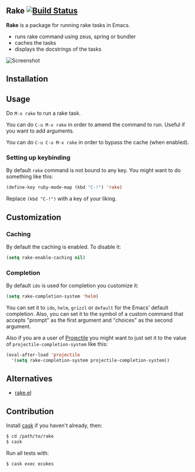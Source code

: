 ## Rake [![Build Status](https://travis-ci.org/asok/rake.png?branch=master)](https://travis-ci.org/asok/rake)

**Rake** is a package for running rake tasks in Emacs.

* runs rake command using zeus, spring or bundler
* caches the tasks
* displays the docstrings of the tasks

![Screenshot](https://github.com/asok/rake/raw/master/screenshots/rake.png)

## Installation

## Usage

Do `M-x rake` to run a rake task.

You can do `C-u M-x rake` in order to amend the command to run. Useful if you want to add arguments.

You can do `C-u C-u M-x rake` in order to bypass the cache (when enabled).

### Setting up keybinding

By default `rake` command is not bound to any key.
You might want to do something like this:

```el
(define-key ruby-mode-map (kbd "C-!") 'rake)
```

Replace `(kbd "C-!")` with a key of your liking.

## Customization

### Caching

By default the caching is enabled. To disable it:

```el
(setq rake-enable-caching nil)
```

### Completion

By default `ido` is used for completion you customize it:

```el
(setq rake-completion-system 'helm)
```

You can set it to `ido`, `helm`, `grizzl` or `default` for the Emacs' default completion.
Also, you can set it to the symbol of a custom command that accepts "prompt" as the first argument
and "choices" as the second argument.

Also if you are a user of [Projectile](http://batsov.com/projectile/) you might want to just set it
to the value of `projectile-completion-system` like this:

```el
(eval-after-load 'projectile
  '(setq rake-completion-system projectile-completion-system))
```


## Alternatives

* [rake.el](https://github.com/vderyagin/rake.el)

## Contribution

Install [cask](https://github.com/rejeep/cask.el) if you haven't
already, then:

```bash
$ cd /path/to/rake
$ cask
```

Run all tests with:

```bash
$ cask exec ecukes
```
